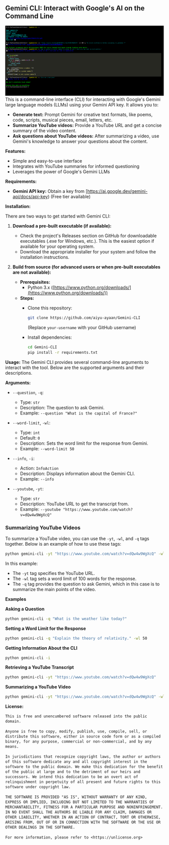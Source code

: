 ## Gemini CLI: Interact with Google's AI on the Command Line

![Preview Image](preview.png)
This is a command-line interface (CLI) for interacting with Google's Gemini large language models (LLMs) using your
Gemini API key. It allows you to:

* **Generate text:**  Prompt Gemini for creative text formats, like poems, code, scripts, musical pieces, email,
  letters, etc.
* **Summarize YouTube videos:** Provide a YouTube URL and get a concise summary of the video content.
* **Ask questions about YouTube videos:**  After summarizing a video, use Gemini's knowledge to answer your questions
  about the content.

**Features:**

* Simple and easy-to-use interface
* Integrates with YouTube summaries for informed questioning
* Leverages the power of Google's Gemini LLMs

**Requirements:**

* **Gemini API key:** Obtain a key from [https://ai.google.dev/gemini-api/docs/api-key) (Free tier available)

**Installation:**

There are two ways to get started with Gemini CLI:

1. **Download a pre-built executable (if available):**

    * Check the project's Releases section on GitHub for downloadable executables (.exe for Windows, etc.). This is the
      easiest option if available for your operating system.
    * Download the appropriate installer for your system and follow the installation instructions.

2. **Build from source (for advanced users or when pre-built executables are not available):**

    * **Prerequisites:**
        * Python 3.x ([https://www.python.org/downloads/](https://www.python.org/downloads/))
    * **Steps:**
        * Clone this repository:

          ```bash
          git clone https://github.com/aiyu-ayaan/Gemini-CLI
          ```
          (Replace `your-username` with your GitHub username)

        * Install dependencies:

          ```bash
          cd Gemini-CLI
          pip install -r requirements.txt
          ```

**Usage:**
The Gemini CLI provides several command-line arguments to interact with the tool. Below are the supported arguments and
their descriptions.

**Arguments:**

- `--question`, `-q`:
    - Type: `str`
    - Description: The question to ask Gemini.
    - Example: `--question "What is the capital of France?"`

- `--word-limit`, `-wl`:
    - Type: `int`
    - Default: `0`
    - Description: Sets the word limit for the response from Gemini.
    - Example: `--word-limit 50`

- `--info`, `-i`:
    - Action: `InfoAction`
    - Description: Displays information about the Gemini CLI.
    - Example: `--info`

- `--youtube`, `-yt`:
    - Type: `str`
    - Description: YouTube URL to get the transcript from.
    - Example: `--youtube "https://www.youtube.com/watch?v=dQw4w9WgXcQ"`

### Summarizing YouTube Videos

To summarize a YouTube video, you can use the `-yt`, `-wl`, and `-q` tags together. Below is an example of how to use
these tags:

```bash
python gemini-cli -yt "https://www.youtube.com/watch?v=dQw4w9WgXcQ" -wl 100 -q "Summarize the main points of this video."
```

In this example:

- The `-yt` tag specifies the YouTube URL.
- The `-wl` tag sets a word limit of 100 words for the response.
- The `-q` tag provides the question to ask Gemini, which in this case is to summarize the main points of the video.

**Examples**

**Asking a Question**

```bash
python gemini-cli -q "What is the weather like today?"
```

**Setting a Word Limit for the Response**

```bash
python gemini-cli -q "Explain the theory of relativity." -wl 50
```

**Getting Information About the CLI**

```bash
python gemini-cli -i
```

**Retrieving a YouTube Transcript**

```bash
python gemini-cli -yt "https://www.youtube.com/watch?v=dQw4w9WgXcQ"
```

**Summarizing a YouTube Video**

```bash
python gemini-cli -yt "https://www.youtube.com/watch?v=dQw4w9WgXcQ" -wl 100 -q "What are the main points discussed in this video?"
```

**License:**

```plaintext
This is free and unencumbered software released into the public domain.

Anyone is free to copy, modify, publish, use, compile, sell, or
distribute this software, either in source code form or as a compiled
binary, for any purpose, commercial or non-commercial, and by any
means.

In jurisdictions that recognize copyright laws, the author or authors
of this software dedicate any and all copyright interest in the
software to the public domain. We make this dedication for the benefit
of the public at large and to the detriment of our heirs and
successors. We intend this dedication to be an overt act of
relinquishment in perpetuity of all present and future rights to this
software under copyright law.

THE SOFTWARE IS PROVIDED "AS IS", WITHOUT WARRANTY OF ANY KIND,
EXPRESS OR IMPLIED, INCLUDING BUT NOT LIMITED TO THE WARRANTIES OF
MERCHANTABILITY, FITNESS FOR A PARTICULAR PURPOSE AND NONINFRINGEMENT.
IN NO EVENT SHALL THE AUTHORS BE LIABLE FOR ANY CLAIM, DAMAGES OR
OTHER LIABILITY, WHETHER IN AN ACTION OF CONTRACT, TORT OR OTHERWISE,
ARISING FROM, OUT OF OR IN CONNECTION WITH THE SOFTWARE OR THE USE OR
OTHER DEALINGS IN THE SOFTWARE.

For more information, please refer to <https://unlicense.org>

```